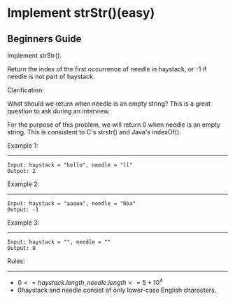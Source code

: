 # Implement strStr()(easy)

## Beginners Guide

Implement strStr().

Return the index of the first occurrence of needle in haystack, or -1 if needle is not part of haystack.

Clarification:

What should we return when needle is an empty string? This is a great question to ask during an interview.

For the purpose of this problem, we will return 0 when needle is an empty string. This is consistent to C's strstr() and Java's indexOf().

Example 1:

---

```go=
Input: haystack = "hello", needle = "ll"
Output: 2
```

Example 2:

---

```go=
Input: haystack = "aaaaa", needle = "bba"
Output: -1
```

Example 3:

---

```go=
Input: haystack = "", needle = ""
Output: 0
```

Rules:

---

* $0 <= haystack.length, needle.length <= 5 * 10^4$
* 0haystack and needle consist of only lower-case English characters.
